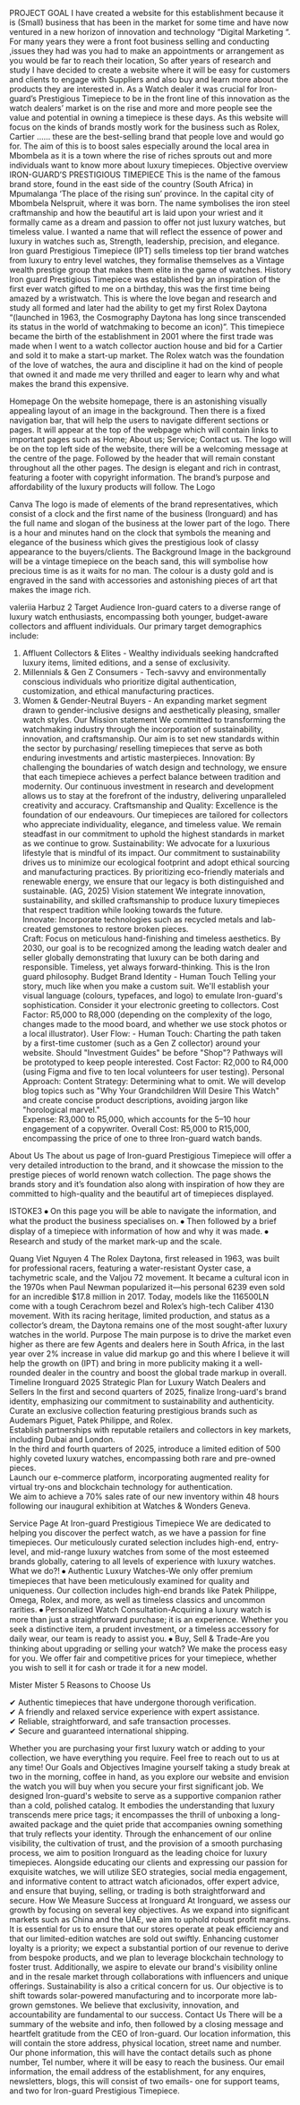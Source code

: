
PROJECT GOAL
I have created a website for this establishment because it is (Small) business that has been in the market for some time and have now ventured in a new horizon of innovation and technology “Digital Marketing “. For many years they  were a front foot business selling and conducting ,issues they had was you had  to make an  appointments or arrangement as you would be far to reach their location, So after years of research and study I have decided to create a website where  it will be easy for customers and clients to engage with Suppliers and also buy and learn more about the products they are interested in. As a Watch dealer it was crucial for Iron-guard’s Prestigious Timepiece to be in the front line of this innovation as the watch dealers’ market is on the rise and more and more people see the value and potential in owning a timepiece is these days. As this website will focus on the kinds of brands mostly work for the business such as Rolex, Cartier …… these are the best-selling brand that people love and would go for. The aim of this is to boost sales especially around the local area in Mbombela as it is a town where the rise of riches sprouts out and more individuals want to know more about luxury timepieces.
Objective overview
IRON-GUARD’S PRESTIGIOUS TIMEPIECE
This is the name of the famous brand store, found in the east side of the country (South Africa) in Mpumalanga ‘The place of the rising sun’ province. In the capital city of Mbombela Nelspruit, where it was born. The name symbolises the iron steel craftmanship and how the beautiful art is laid upon your wriest and it formally came as a dream and passion to offer not just luxury watches, but timeless value. I wanted a name that will reflect the essence of power and luxury in watches such as, Strength, leadership, precision, and elegance. Iron guard Prestigious Timepiece (IPT) sells timeless top tier brand watches from luxury to entry level watches, they formalise themselves as a Vintage wealth prestige group that makes them elite in the game of watches.
History
Iron guard Prestigious Timepiece was established by an inspiration of the first ever watch gifted to me on a birthday, this was the first time being amazed by a wristwatch. This is where the love began and research and study all formed and later had the ability to get my first Rolex Daytona “(launched in 1963, the Cosmography Daytona has long since transcended its status in the world of watchmaking to become an icon)”. This timepiece became the birth of the establishment in 2001 where the first trade was made when I went to a watch collector auction house and bid for a Cartier and sold it to make a start-up market. The Rolex watch was the foundation of the love of watches, the aura and discipline it had on the kind of people that owned it and made me very thrilled and eager to learn why and what makes the brand this expensive.


Homepage
On the website homepage, there is an astonishing visually appealing layout of an image in the background. Then there is a fixed navigation bar, that will help the users to navigate different sections or pages. It will appear at the top of the webpage which will contain links to important pages such as Home; About us; Service; Contact us. The logo will be on the top left side of the website, there will be a welcoming message at the centre of the page. Followed by the header that will remain constant throughout all the other pages.
The design is elegant and rich in contrast, featuring a footer with copyright information. The brand’s purpose and affordability of the luxury products will follow.
The Logo 

 
Canva 
The logo is made of elements of the brand representatives, which consist of a clock and the first name of the business (Ironguard) and has the full name and slogan of the business at the lower part of the logo. There is a hour and minutes hand on the clock that symbols the meaning and elegance of the business which gives the prestigious look of classy appearance to the buyers/clients.
The Background Image
in the background will be a vintage timepiece on the beach sand, this will symbolise how precious time is as it waits for no man. The colour is a dusty gold and is engraved in the sand with accessories and astonishing pieces of art that makes the image rich.
 
valeriia Harbuz 2
Target Audience
Iron-guard caters to a diverse range of luxury watch enthusiasts, encompassing both younger, budget-aware collectors and affluent individuals. Our primary target demographics include:
1. Affluent Collectors & Elites - Wealthy individuals seeking handcrafted luxury items, limited editions, and a sense of exclusivity.
2. Millennials & Gen Z Consumers - Tech-savvy and environmentally conscious individuals who prioritize digital authentication, customization, and ethical manufacturing practices.
3. Women & Gender-Neutral Buyers - An expanding market segment drawn to gender-inclusive designs and aesthetically pleasing, smaller watch styles.
Our Mission statement
We committed to transforming the watchmaking industry through the incorporation of sustainability, innovation, and craftsmanship. Our aim is to set new standards within the sector by purchasing/ reselling timepieces that serve as both enduring investments and artistic masterpieces.
Innovation: By challenging the boundaries of watch design and technology, we ensure that each timepiece achieves a perfect balance between tradition and modernity. Our continuous investment in research and development allows us to stay at the forefront of the industry, delivering unparalleled creativity and accuracy. 
Craftsmanship and Quality: Excellence is the foundation of our endeavours. Our timepieces are tailored for collectors who appreciate individuality, elegance, and timeless value. We remain steadfast in our commitment to uphold the highest standards in market as we continue to grow.
Sustainability: We advocate for a luxurious lifestyle that is mindful of its impact. Our commitment to sustainability drives us to minimize our ecological footprint and adopt ethical sourcing and manufacturing practices. By prioritizing eco-friendly materials and renewable energy, we ensure that our legacy is both distinguished and sustainable. (AG, 2025)
Vision statement
We integrate innovation, sustainability, and skilled craftsmanship to produce luxury timepieces that respect tradition while looking towards the future.  
Innovate: Incorporate technologies such as recycled metals and lab-created gemstones to restore broken pieces.  
Craft: Focus on meticulous hand-finishing and timeless aesthetics. By 2030, our goal is to be recognized among the leading watch dealer and seller globally demonstrating that luxury can be both daring and responsible.  Timeless, yet always forward-thinking. This is the Iron guard philosophy.
Budget
Brand Identity - Human Touch Telling your story, much like when you make a custom suit. We'll establish your visual language (colours, typefaces, and logo) to emulate Iron-guard's sophistication. Consider it your electronic greeting to collectors. 
Cost Factor: R5,000 to R8,000 (depending on the complexity of the logo, changes made to the mood board, and whether we use stock photos or a local illustrator). 
User Flow: - Human Touch: Charting the path taken by a first-time customer (such as a Gen Z collector) around your website. Should "Investment Guides" be before "Shop"? Pathways will be prototyped to keep people interested. 
Cost Factor: R2,000 to R4,000 (using Figma and five to ten local volunteers for user testing).
Personal Approach: Content Strategy: Determining what to omit. We will develop blog topics such as "Why Your Grandchildren Will Desire This Watch" and create concise product descriptions, avoiding jargon like "horological marvel."  
Expense: R3,000 to R5,000, which accounts for the 5–10 hour engagement of a copywriter.   Overall Cost: R5,000 to R15,000, encompassing the price of one to three Iron-guard watch bands.


About Us
The about us page of Iron-guard Prestigious Timepiece will offer a very detailed introduction to the brand, and it showcase the mission to the prestige pieces of world renown watch collection. The page shows the brands story and it’s foundation also along with inspiration of how they are committed to high-quality and the beautiful art of timepieces displayed.
 
ISTOKE3
⦁	On this page you will be able to navigate the information, and what the product the business specialises on.
⦁	Then followed by a brief display of a timepiece with information of how and why it was made.
⦁	Research and study of the market mark-up and the scale.
  
Quang Viet Nguyen 4
The Rolex Daytona, first released in 1963, was built for professional racers, featuring a water-resistant Oyster case, a tachymetric scale, and the Valjou 72 movement. It became a cultural icon in the 1970s when Paul Newman popularized it—his personal 6239 even sold for an incredible $17.8 million in 2017. Today, models like the 116500LN come with a tough Cerachrom bezel and Rolex’s high-tech Caliber 4130 movement. With its racing heritage, limited production, and status as a collector’s dream, the Daytona remains one of the most sought-after luxury watches in the world.
Purpose 
The main purpose is to drive the market even higher as there are few Agents and dealers here in South Africa, in the last year over 2% increase in value did markup go and this where I believe it will help the growth on (IPT) and bring in more publicity making it a well-rounded dealer in the country and boost the global trade markup in overall.
Timeline
Ironguard 2025 Strategic Plan for Luxury Watch Dealers and Sellers
In the first and second quarters of 2025, finalize Irong-uard's brand identity, emphasizing our commitment to sustainability and authenticity.  
Curate an exclusive collection featuring prestigious brands such as Audemars Piguet, Patek Philippe, and Rolex.  
Establish partnerships with reputable retailers and collectors in key markets, including Dubai and London.  
In the third and fourth quarters of 2025, introduce a limited edition of 500 highly coveted luxury watches, encompassing both rare and pre-owned pieces.  
Launch our e-commerce platform, incorporating augmented reality for virtual try-ons and blockchain technology for authentication.  
We aim to achieve a 70% sales rate of our new inventory within 48 hours following our inaugural exhibition at Watches & Wonders Geneva.


Service Page
At Iron-guard Prestigious Timepiece We are dedicated to helping you discover the perfect watch, as we have a passion for fine timepieces. Our meticulously curated selection includes high-end, entry-level, and mid-range luxury watches from some of the most esteemed brands globally, catering to all levels of experience with luxury watches.
What we do?!
⦁	Authentic Luxury Watches-We only offer premium timepieces that have been meticulously examined for quality and uniqueness. Our collection includes high-end brands like Patek Philippe, Omega, Rolex, and more, as well as timeless classics and uncommon rarities.
⦁	Personalized Watch Consultation-Acquiring a luxury watch is more than just a straightforward purchase; it is an experience. Whether you seek a distinctive item, a prudent investment, or a timeless accessory for daily wear, our team is ready to assist you.
⦁	Buy, Sell & Trade-Are you thinking about upgrading or selling your watch? We make the process easy for you. We offer fair and competitive prices for your timepiece, whether you wish to sell it for cash or trade it for a new model.
 
Mister Mister 5
Reasons to Choose Us  

 ✔ Authentic timepieces that have undergone thorough verification.  
 ✔ A friendly and relaxed service experience with expert assistance.  
 ✔ Reliable, straightforward, and safe transaction processes.  
 ✔ Secure and guaranteed international shipping.  

 Whether you are purchasing your first luxury watch or adding to your collection, we have everything you require. Feel free to reach out to us at any time!
Our Goals and Objectives
Imagine yourself taking a study break at two in the morning, coffee in hand, as you explore our website and envision the watch you will buy when you secure your first significant job. We designed Iron-guard's website to serve as a supportive companion rather than a cold, polished catalog. It embodies the understanding that luxury transcends mere price tags; it encompasses the thrill of unboxing a long-awaited package and the quiet pride that accompanies owning something that truly reflects your identity. 
Through the enhancement of our online visibility, the cultivation of trust, and the provision of a smooth purchasing process, we aim to position Ironguard as the leading choice for luxury timepieces. Alongside educating our clients and expressing our passion for exquisite watches, we will utilize SEO strategies, social media engagement, and informative content to attract watch aficionados, offer expert advice, and ensure that buying, selling, or trading is both straightforward and secure.
How We Measure Success at Ironguard
At Ironguard, we assess our growth by focusing on several key objectives. As we expand into significant markets such as China and the UAE, we aim to uphold robust profit margins. It is essential for us to ensure that our stores operate at peak efficiency and that our limited-edition watches are sold out swiftly.
Enhancing customer loyalty is a priority; we expect a substantial portion of our revenue to derive from bespoke products, and we plan to leverage blockchain technology to foster trust. Additionally, we aspire to elevate our brand's visibility online and in the resale market through collaborations with influencers and unique offerings.
Sustainability is also a critical concern for us. Our objective is to shift towards solar-powered manufacturing and to incorporate more lab-grown gemstones. We believe that exclusivity, innovation, and accountability are fundamental to our success.
Contact Us 
 There will be a summary of the website and info, then followed by a closing message and heartfelt gratitude from the CEO of Iron-guard.
Our location information, this will contain the store address, physical location, street name and number.
Our phone information, this will have the contact details such as phone number, Tel number, where it will be easy to reach the business.
Our email information, the email address of the establishment, for any enquires, newsletters, blogs, this will consist of two emails- one for support teams, and two for Iron-guard Prestigious Timepiece.
